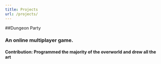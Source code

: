 ```yaml
---
title: Projects
url: /projects/
---
```


##Dungeon Party 
### An online multiplayer game.
#### Contribution: Programmed the majority of the overworld and drew all the art
